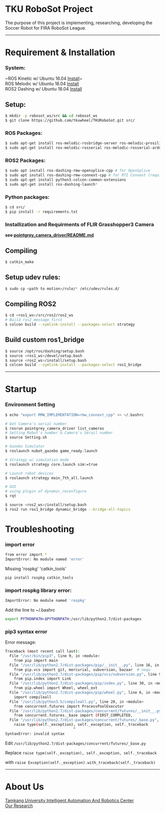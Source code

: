 # TKU RoboSot Project
The purpose of this project is implementing, researching, developing the Soccer Robot for FIRA RoboSot League.
<hr>

# Requirement & Installation
### System:
~ROS Kinetic w/ Ubuntu 16.04 [Install](http://wiki.ros.org/kinetic/Installation/Ubuntu)~<br>
ROS Melodic w/ Ubuntu 18.04 [Install](http://wiki.ros.org/melodic/Installation/Ubuntu)<br>
ROS2 Dashing w/ Ubuntu 18.04 [Install](https://index.ros.org/doc/ros2/Installation/Dashing/Linux-Install-Debians/)

## Setup:
```bash
$ mkdir -p robosot_ws/src && cd robosot_ws
$ git clone https://github.com/tkuwheel/TKURoboSot.git src/
```
### ROS Packages:
```bash
$ sudo apt-get install ros-melodic-rosbridge-server ros-melodic-prosilica-camera
$ sudo apt-get install ros-melodic-rosserial ros-melodic-rosserial-arduino
```
### ROS2 Packages:
```bash
$ sudo apt install ros-dashing-rmw-opensplice-cpp # for OpenSplice
$ sudo apt install ros-dashing-rmw-connext-cpp # for RTI Connext (requires license agreement)
$ sudo apt-get install python3-colcon-common-extensions
$ sudo apt-get install ros-dashing-launch*
```
### Python packages:
```bash
$ cd src/
$ pip install -r requirements.txt
```
### Installization and Requirments of FLIR Grasshopper3 Camera
**see [pointgrey_camera_driver/README.md](pointgrey_camera_driver/README.md)**

## Compiling
```bash
$ catkin_make
```

## Setup udev rules:
```bash
$ sudo cp <path to motion>/rule/* /etc/udev/rules.d/
```

## Compiling ROS2
```bash
$ cd <ros1_ws>/src/ros2/ros2_ws
# Build ros2 message first
$ colcon build --symlink-install --packages-select strategy
```
## Build custom ros1_bridge
```bash
$ source /opt/ros/dashing/setup.bash
$ source <ros1_ws>/devel/setup.bash
$ source <ros2_ws>/install/setup.bash
$ colcon build --symlink-install --packages-select ros1_bridge
```

<hr>

# Startup
### Environment Setting
```bash
$ echo "export RMW_IMPLEMENTATION=rmw_connext_cpp" >> ~/.bashrc
```

```bash
# Get Camera's serial number
$ rosrun pointgrey_camera_driver list_cameras
# Setting Robot's number & Camera's Serail number
$ source Setting.sh
```
```bash
# Gazebo Simulator
$ roslaunch nubot_gazebo game_ready.launch

# Strategy w/ simulation mode
$ roslaunch strategy core.launch sim:=true

# Launch robot devices
$ roslaunch strategy main_7th_all.launch

# GUI
# using plugin of dynamic_reconfigure
$ rqt
```

```bash
$ source <ros2_ws>/install/setup.bash
$ ros2 run ros1_bridge dynamic_bridge --bridge-all-topics
```

# Troubleshooting
### import error
```bash
from error import *
ImportError: No module named 'error'
```
Missing 'rospkg' 'catkin_tools'
```bash
pip install rospkg catkin_tools
```
### import rospkg library error:
```bash
ImportError: No module named 'rospkg'
```

Add the line to ~/.bashrc
```bash
export PYTHONPATH=$PYTHONPATH:/usr/lib/python2.7/dist-packages
```
### pip3 syntax error
Error message:
```bash
Traceback (most recent call last):
  File "/usr/bin/pip3", line 9, in <module>
    from pip import main
  File "/usr/lib/python2.7/dist-packages/pip/__init__.py", line 16, in <module>
    from pip.vcs import git, mercurial, subversion, bazaar  # noqa
  File "/usr/lib/python2.7/dist-packages/pip/vcs/subversion.py", line 9, in <module>
    from pip.index import Link
  File "/usr/lib/python2.7/dist-packages/pip/index.py", line 30, in <module>
    from pip.wheel import Wheel, wheel_ext
  File "/usr/lib/python2.7/dist-packages/pip/wheel.py", line 6, in <module>
    import compileall
  File "/usr/lib/python3.5/compileall.py", line 20, in <module>
    from concurrent.futures import ProcessPoolExecutor
  File "/usr/lib/python2.7/dist-packages/concurrent/futures/__init__.py", line 8, in <module>
    from concurrent.futures._base import (FIRST_COMPLETED,
  File "/usr/lib/python2.7/dist-packages/concurrent/futures/_base.py", line 357
    raise type(self._exception), self._exception, self._traceback
                               ^
SyntaxError: invalid syntax
```

Edit ```/usr/lib/python2.7/dist-packages/concurrent/futures/_base.py```

Replace ```raise type(self._exception), self._exception, self._traceback```

with ```raise Exception(self._exception).with_traceback(self._traceback)```
<hr>

# About Us
[Tamkang University Intelligent Automation And Robotics Center](http://www.iarc.tku.edu.tw/)<br>
[Our Research](http://www.iarc.tku.edu.tw/robots/)
